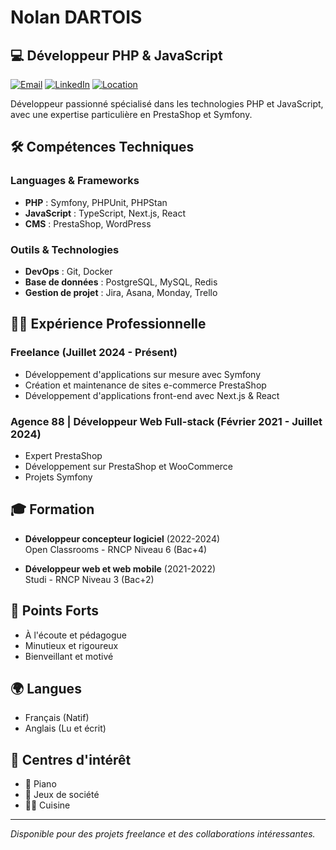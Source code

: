 # Nolan DARTOIS
## 💻 Développeur PHP & JavaScript

[![Email](https://img.shields.io/badge/Email-dartois.nolan.pro%40gmail.com-blue)](mailto:dartois.nolan.pro@gmail.com)
[![LinkedIn](https://img.shields.io/badge/LinkedIn-Nolan%20Dartois-0077B5?logo=linkedin)](https://www.linkedin.com/in/NolanDartois)
[![Location](https://img.shields.io/badge/Location-Caen%2C%20France-yellow)]()

Développeur passionné spécialisé dans les technologies PHP et JavaScript, avec une expertise particulière en PrestaShop et Symfony.

## 🛠 Compétences Techniques

### Languages & Frameworks
- **PHP** : Symfony, PHPUnit, PHPStan
- **JavaScript** : TypeScript, Next.js, React
- **CMS** : PrestaShop, WordPress

### Outils & Technologies
- **DevOps** : Git, Docker
- **Base de données** : PostgreSQL, MySQL, Redis
- **Gestion de projet** : Jira, Asana, Monday, Trello

## 👨‍💻 Expérience Professionnelle

### Freelance (Juillet 2024 - Présent)
- Développement d'applications sur mesure avec Symfony
- Création et maintenance de sites e-commerce PrestaShop
- Développement d'applications front-end avec Next.js & React

### Agence 88 | Développeur Web Full-stack (Février 2021 - Juillet 2024)
- Expert PrestaShop
- Développement sur PrestaShop et WooCommerce
- Projets Symfony

## 🎓 Formation

- **Développeur concepteur logiciel** (2022-2024)  
  Open Classrooms - RNCP Niveau 6 (Bac+4)

- **Développeur web et web mobile** (2021-2022)  
  Studi - RNCP Niveau 3 (Bac+2)

## 💪 Points Forts
- À l'écoute et pédagogue
- Minutieux et rigoureux
- Bienveillant et motivé

## 🌍 Langues
- Français (Natif)
- Anglais (Lu et écrit)

## 🎯 Centres d'intérêt
- 🎹 Piano
- 🎲 Jeux de société
- 👨‍🍳 Cuisine

---
*Disponible pour des projets freelance et des collaborations intéressantes.*
